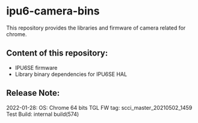 # ipu6-camera-bins

This repository provides the libraries and firmware of camera related for chrome.

## Content of this repository:
* IPU6SE firmware
* Library binary dependencies for IPU6SE HAL

## Release Note:
2022-01-28:
OS:           Chrome 64 bits
TGL FW tag:   scci_master_20210502_1459
Test Build:   internal build(574)
